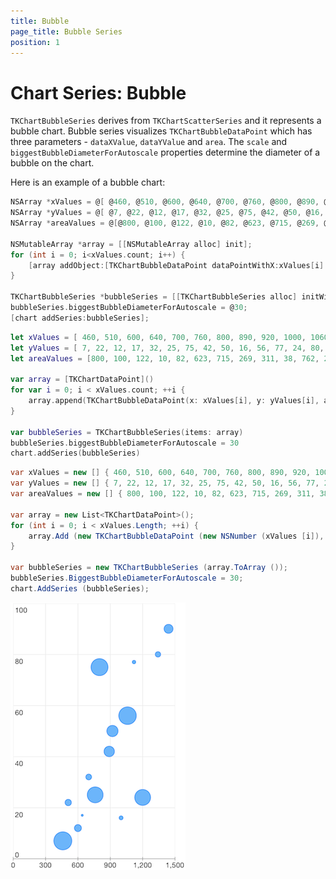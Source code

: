 ```yaml
---
title: Bubble
page_title: Bubble Series
position: 1
---
```


# Chart Series: Bubble


<code>TKChartBubbleSeries</code> derives from <code>TKChartScatterSeries</code> and it represents a bubble chart. Bubble series visualizes <code>TKChartBubbleDataPoint</code> which has three parameters - <code>dataXValue</code>, <code>dataYValue</code> and <code>area</code>. The <code>scale</code> and <code>biggestBubbleDiameterForAutoscale</code> properties determine the diameter of a bubble on the chart.

Here is an example of a bubble chart:

```Objective-C
NSArray *xValues = @[ @460, @510, @600, @640, @700, @760, @800, @890, @920, @1000, @1060, @1120, @1200, @1342, @1440];
NSArray *yValues = @[ @7, @22, @12, @17, @32, @25, @75, @42, @50, @16, @56, @77, @24, @80, @90 ];
NSArray *areaValues = @[@800, @100, @122, @10, @82, @623, @715, @269, @311, @38, @762, @29, @623, @72, @199];

NSMutableArray *array = [[NSMutableArray alloc] init];
for (int i = 0; i<xValues.count; i++) {
    [array addObject:[TKChartBubbleDataPoint dataPointWithX:xValues[i] Y:yValues[i] area:areaValues[i]]];
}

TKChartBubbleSeries *bubbleSeries = [[TKChartBubbleSeries alloc] initWithItems:array];
bubbleSeries.biggestBubbleDiameterForAutoscale = @30;
[chart addSeries:bubbleSeries];
``` 
```Swift
let xValues = [ 460, 510, 600, 640, 700, 760, 800, 890, 920, 1000, 1060, 1120, 1200, 1342, 1440]
let yValues = [ 7, 22, 12, 17, 32, 25, 75, 42, 50, 16, 56, 77, 24, 80, 90 ]
let areaValues = [800, 100, 122, 10, 82, 623, 715, 269, 311, 38, 762, 29, 623, 72, 199]
    
var array = [TKChartDataPoint]()
for var i = 0; i < xValues.count; ++i {
    array.append(TKChartBubbleDataPoint(x: xValues[i], y: yValues[i], area: areaValues[i]))
}
    
var bubbleSeries = TKChartBubbleSeries(items: array)
bubbleSeries.biggestBubbleDiameterForAutoscale = 30
chart.addSeries(bubbleSeries)   
```
```C#
var xValues = new [] { 460, 510, 600, 640, 700, 760, 800, 890, 920, 1000, 1060, 1120, 1200, 1342, 1440 };
var yValues = new [] { 7, 22, 12, 17, 32, 25, 75, 42, 50, 16, 56, 77, 24, 80, 90 };
var areaValues = new [] { 800, 100, 122, 10, 82, 623, 715, 269, 311, 38, 762, 29, 623, 72, 199 };

var array = new List<TKChartDataPoint>();
for (int i = 0; i < xValues.Length; ++i) {
	array.Add (new TKChartBubbleDataPoint (new NSNumber (xValues [i]), new NSNumber (yValues [i]), new NSNumber (areaValues [i])));
}

var bubbleSeries = new TKChartBubbleSeries (array.ToArray ());
bubbleSeries.BiggestBubbleDiameterForAutoscale = 30;
chart.AddSeries (bubbleSeries);
```

<img src="../../images/chart-series-bubble001.png"/>
